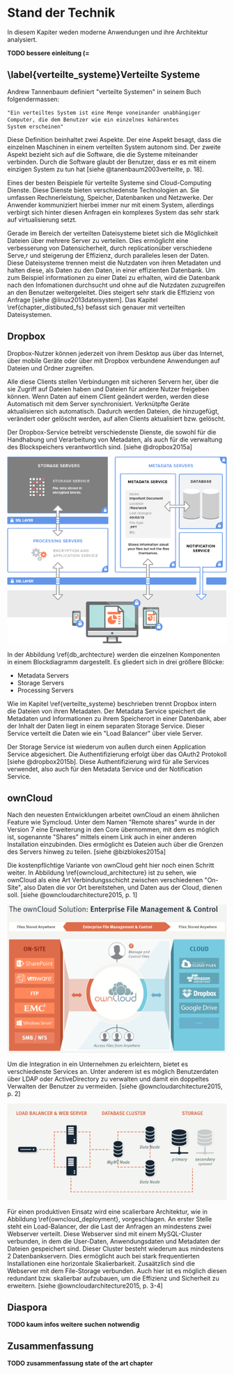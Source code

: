# Stand der Technik

In diesem Kapiter weden moderne Anwendungen und ihre Architektur analysiert.

__TODO bessere einleitung (=__

## \label{verteilte_systeme}Verteilte Systeme

Andrew Tannenbaum definiert "verteilte Systemen" in seinem Buch folgendermassen:

	"Ein verteiltes System ist eine Menge voneinander unabhängiger
	Computer, die dem Benutzer wie ein einzelnes kohärentes
	System erscheinen"

Diese Definition beinhaltet zwei Aspekte. Der eine Aspekt besagt, dass die einzelnen Maschinen in einem verteilten System autonom sind. Der zweite Aspekt bezieht sich auf die Software, die die Systeme miteinander verbinden. Durch die Software glaubt der Benutzer, dass er es mit einem einzigen System zu tun hat [siehe @tanenbaum2003verteilte, p. 18]. 

Eines der besten Beispiele für verteilte Systeme sind Cloud-Computing Dienste. Diese Dienste bieten verschiedenste Technologien an. Sie umfassen Rechnerleistung, Speicher, Datenbanken und Netzwerke. Der Anwender kommuniziert hierbei immer nur mit einem System, allerdings verbirgt sich hinter diesen Anfragen ein komplexes System das sehr stark auf virtualisierung setzt.

Gerade im Bereich der verteilten Dateisysteme bietet sich die Möglichkeit Dateien über mehrere Server zu verteilen. Dies ermöglicht eine verbesserung von Datensicherheit, durch replicationüber verschiedene Serve,r und steigerung der Effizienz, durch paralleles lesen der Daten. Diese Dateisysteme trennen meist die Nutzdaten von ihren Metadaten und halten diese, als Daten zu den Daten, in einer effizienten Datenbank. Um zum Beispiel informationen zu einer Datei zu erhalten, wird die Datenbank nach den Infomationen durchsucht und ohne auf die Nutzdaten zuzugreifen an den Benutzer weitergeleitet. Dies steigert sehr stark die Effizienz von Anfrage [siehe @linux2013dateisystem]. Das Kapitel \ref{chapter_distibuted_fs} befasst sich genauer mit verteilten Dateisystemen.

## Dropbox

Dropbox-Nutzer können jederzeit von ihrem Desktop aus über das Internet, über mobile Geräte oder über mit Dropbox verbundene Anwendungen auf Dateien und Ordner zugreifen.

Alle diese Clients stellen Verbindungen mit sicheren Servern her, über die sie Zugriff auf Dateien haben und Dateien für andere Nutzer freigeben können. Wenn Daten auf einem Client geändert werden, werden diese Automatisch mit dem Server synchronisiert. Verknütpfte Geräte aktualisieren sich automatisch. Dadurch werden Dateien, die hinzugefügt, verändert oder gelöscht werden, auf allen Clients aktualisiert bzw. gelöscht.

Der Dropbox-Service betreibt verschiedenste Dienste, die sowohl für die Handhabung und Verarbeitung von Metadaten, als auch für die verwaltung des Blockspeichers verantwortlich sind. [siehe @dropbox2015a]

![Blockdiagramm der Dropbox Services (Quelle <https://www.dropbox.com/help/1968>)\label{db_archtecture}](images/db_archtecture.png)

In der Abbildung \ref{db_archtecture} werden die einzelnen Komponenten in einem Blockdiagramm dargestellt. Es gliedert sich in drei größere Blöcke:

* Metadata Servers
* Storage Servers
* Processing Servers
 
Wie im Kapitel \ref{verteilte_systeme} beschrieben trennt Dropbox intern die Dateien von ihren Metadaten. Der Metadata Service speichert die Metadaten und Informationen zu ihrem Speicherort in einer Datenbank, aber der Inhalt der Daten liegt in einem separaten Storage Service. Dieser Service verteilt die Daten wie ein "Load Balancer" über viele Server.

Der Storage Service ist wiederum von außen durch einen Application Service abgesichert. Die Authentifizierung erfolgt über das OAuth2 Protokoll [siehe @dropbox2015b]. Diese Authentifizierung wird für alle Services verwendet, also auch für den Metadata Service und der Notification Service.

## ownCloud

Nach den neuesten Entwicklungen arbeitet ownCloud an einem ähnlichen Feature wie Symcloud. Unter dem Namen "Remote shares" wurde in der Version 7 eine Erweiterung in den Core übernommen, mit dem es möglich ist, sogenannte "Shares" mittels einem Link auch in einer anderen Installation einzubinden. Dies ermöglicht es Dateien auch über die Grenzen des Servers hinweg zu teilen. [siehe @bizblokes2015a]

Die kostenpflichtige Variante von ownCloud geht hier noch einen Schritt weiter. In Abbildung \ref{owncloud_architecture} ist zu sehen, wie ownCloud als eine Art Verbindungsschicht zwischen verschiedenen "On-Site", also Daten die vor Ort bereitstehen, und Daten aus der Cloud, dienen soll. [siehe @owncloudarchitecture2015, p. 1]

![ownCloud Enterprise Architektur Übersicht [Quelle @owncloudarchitecture2015]\label{owncloud_architecture}](images/owncloud_architecture.png)

Um die Integration in ein Unternehmen zu erleichtern, bietet es verschiedenste Services an. Unter anderem ist es möglich Benutzerdaten über LDAP oder ActiveDirectory zu verwalten und damit ein doppeltes Verwalten der Benutzer zu vermeiden. [siehe @owncloudarchitecture2015, p. 2]

![Bereitstellungsszenario von ownCloud[Quelle @owncloudarchitecture2015]\label{owncloud_deployment}](images/owncloud_deployment.png)

Für einen produktiven Einsatz wird eine scalierbare Architektur, wie in Abbildung \ref{owncloud_deployment}, vorgeschlagen. An erster Stelle steht ein Load-Balancer, der die Last der Anfragen an mindestens zwei Webserver verteilt. Diese Webserver sind mit einem MySQL-Cluster verbunden, in dem die User-Daten, Anwendungsdaten und Metadaten der Dateien gespeichert sind. Dieser Cluster besteht wiederum aus mindestens 2 Datenbankservern. Dies ermöglicht auch bei stark frequentierten Installationen eine horizontale Skalierbarkeit. Zusaätzlich sind die Webserver mit dem File-Storage verbunden. Auch hier ist es möglich diesen redundant bzw. skalierbar aufzubauen, um die Effizienz und Sicherheit zu erweitern. [siehe @owncloudarchitecture2015, p. 3-4]

## Diaspora

__TODO kaum infos weitere suchen notwendig__

## Zusammenfassung

__TODO zusammenfassung state of the art chapter__
